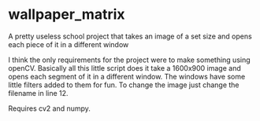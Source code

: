 # wallpaper_matrix
A pretty useless school project that takes an image of a set size and opens each piece of it in a different window

I think the only requirements for the project were to make something using openCV. 
Basically all this little script does it take a 1600x900 image and opens each segment of it in a different window.
The windows have some little filters added to them for fun.
To change the image just change the filename in line 12.

Requires cv2 and numpy.
